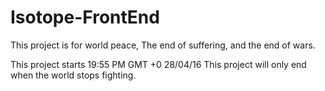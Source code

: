 # Isotope-FrontEnd

This project is for world peace, The end of suffering, and the end of wars.

This project starts 19:55 PM GMT +0 28/04/16
This project will only end when the world stops fighting.

